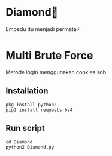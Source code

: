 # Diamond💎
Empedu itu menjadi permata⚡

# Multi Brute Force
Metode login menggunakan cookies sob

## Installation
```
pkg install python2
pip2 install requests bs4
```

## Run script
```
cd Diamond
python2 Diamond.py
```
